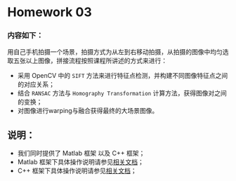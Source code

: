# Homework 03

### 内容如下：
用⾃⼰⼿机拍摄⼀个场景，拍摄⽅式为从左到右移动拍摄，从拍摄的图像中均匀选取五张以上图像，拼接流程按照课程所讲述的⽅式来进⾏：
- 采⽤ OpenCV 中的 `SIFT` ⽅法来进⾏特征点检测，并构建不同图像特征点之间的对应关系；
- 结合 `RANSAC` ⽅法与 `Homography Transformation` 计算⽅法，获得图像对之间的变换；
- 对图像进⾏warping与融合获得最终的⼤场景图像。


## 说明：
- 我们同时提供了 Matlab 框架 以及 C++ 框架；
- Matlab 框架下具体操作说明请参见[相关文档](./Matalb框架说明.md)；
- C++ 框架下具体操作说明请参见[相关文档](./C++框架说明.md)；
